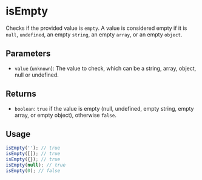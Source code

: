 # isEmpty

Checks if the provided value is `empty`. A value is considered empty if it is `null`, `undefined`, an empty `string`, an empty `array`, or an empty `object`.

## Parameters

* `value` (`unknown`): The value to check, which can be a string, array, object, null or undefined.

## Returns

* `boolean`: `true` if the value is empty (null, undefined, empty string, empty array, or empty object), otherwise `false`.

## Usage

```ts
isEmpty(''); // true
isEmpty([]); // true
isEmpty({}); // true
isEmpty(null); // true
isEmpty(0); // false
```
